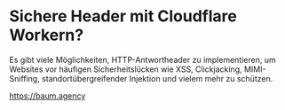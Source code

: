 # Sichere Header mit Cloudflare Workern?

Es gibt viele Möglichkeiten, HTTP-Antwortheader zu implementieren, um Websites vor häufigen Sicherheitslücken wie XSS, Clickjacking, MIMI-Sniffing, standortübergreifender Injektion und vielem mehr zu schützen.

https://baum.agency
